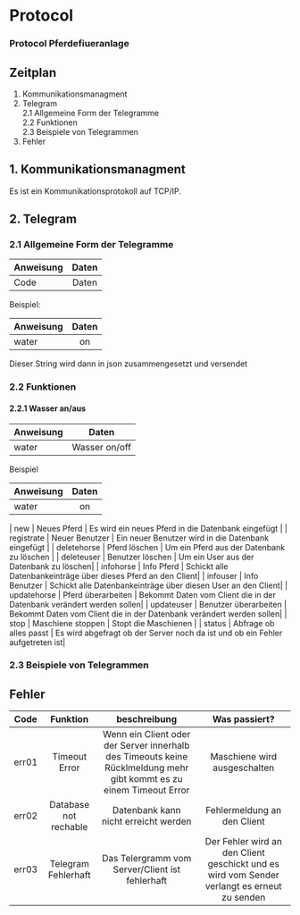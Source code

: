 # Protocol
### Protocol Pferdefiueranlage

## Zeitplan
1. Kommunikationsmanagment  
2. Telegram  
2.1 Allgemeine Form der Telegramme  
2.2 Funktionen  
2.3 Beispiele von Telegrammen  
3. Fehler  

## 1. Kommunikationsmanagment  
Es ist ein Kommunikationsprotokoll auf TCP/IP. 


## 2. Telegram  

### 2.1 Allgemeine Form der Telegramme  

| Anweisung  | Daten |
| ------------- |:-------------:|
|Code | Daten | 
  
Beispiel:  

| Anweisung  | Daten |
| ------------- |:-------------:|
|water | on | 
  
Dieser String wird dann in json zusammengesetzt und versendet

### 2.2 Funktionen  

#### 2.2.1 Wasser an/aus
| Anweisung  | Daten|
|-------------|:-----:|
|water| Wasser on/off |

Beispiel

| Anweisung  | Daten|
|-------------|:-----:|
|water| on |


| new | Neues Pferd | Es wird ein neues Pferd in die Datenbank eingefügt |
| registrate | Neuer Benutzer | Ein neuer Benutzer wird in die Datenbank eingefügt |
| deletehorse | Pferd löschen | Um ein Pferd aus der Datenbank zu löschen |
| deleteuser | Benutzer löschen | Um ein User aus der Datenbank zu löschen|
| infohorse | Info Pferd | Schickt alle Datenbankeinträge über dieses Pferd an den Client|
| infouser | Info Benutzer | Schickt alle Datenbankeinträge über diesen User an den Client|
| updatehorse | Pferd überarbeiten | Bekommt Daten vom Client die in der Datenbank verändert werden sollen|
| updateuser | Benutzer überarbeiten | Bekommt Daten vom Client die in der Datenbank verändert werden sollen|
| stop | Maschiene stoppen | Stopt die Maschienen |
| status | Abfrage ob alles passt | Es wird abgefragt ob der Server noch da ist und ob ein Fehler aufgetreten ist|


### 2.3 Beispiele von Telegrammen  

## Fehler  

| Code  | Funktion | beschreibung | Was passiert?|
| ------------- |:-------------:|:-----:|:--:|
|err01 | Timeout Error | Wenn ein Client oder der Server innerhalb des Timeouts keine Rücklmeldung mehr gibt kommt es zu einem Timeout Error| Maschiene wird ausgeschalten |
|err02 | Database not rechable | Datenbank kann nicht erreicht werden | Fehlermeldung an den Client |
|err03 | Telegram Fehlerhaft | Das Telergramm vom Server/Client ist fehlerhaft | Der Fehler wird an den Client geschickt und es wird vom Sender verlangt es erneut zu senden |  
